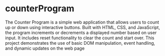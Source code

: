 # counterProgram
The Counter Program is a simple web application that allows users to count up or down using interactive buttons. Built with HTML, CSS, and JavaScript, the program increments or decrements a displayed number based on user input. It includes reset functionality to clear the count and start over. This project demonstrates the use of basic DOM manipulation, event handling, and dynamic updates on the web page
